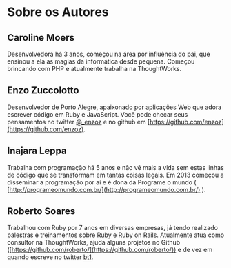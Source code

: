 # Sobre os Autores

## Caroline Moers

Desenvolvedora há 3 anos, começou na área por influência do pai, que ensinou a
ela as magias da  informática desde pequena. Começou brincando com PHP e
atualmente trabalha na ThoughtWorks.

## Enzo Zuccolotto

Desenvolvedor de Porto Alegre, apaixonado por aplicações Web que adora escrever
código em Ruby e JavaScript. Você pode checar seus pensamentos no twitter
[@_enzoz](http://twitter.com/_enzoz) e no github em
[https://github.com/enzoz](https://github.com/enzoz).

## Inajara Leppa

Trabalha com programação há 5 anos e não vê mais a vida sem estas linhas de
código que se transformam em tantas coisas legais. Em 2013 começou a disseminar
a programação por aí e é dona da Programe o mundo (
[http://programeomundo.com.br/](http://programeomundo.com.br/)
).

## Roberto Soares

Trabalhou com Ruby por 7 anos em diversas empresas, já tendo realizado palestras
e treinamentos sobre Ruby e Ruby on Rails. Atualmente atua como consultor na
ThoughtWorks, ajuda alguns projetos no Github
([https://github.com/roberto/](https://github.com/roberto/)) e de vez em quando
escreve no twitter [bt1](https://twitter.com/bt1/).
